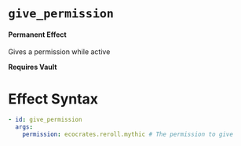 # `give_permission`
#### Permanent Effect

Gives a permission while active

**Requires Vault**

# Effect Syntax
```yaml
- id: give_permission
  args:
    permission: ecocrates.reroll.mythic # The permission to give
```